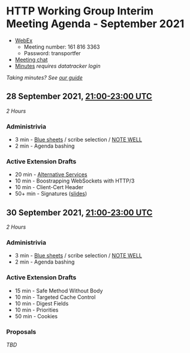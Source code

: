 # HTTP Working Group Interim Meeting Agenda - September 2021

* [WebEx](https://ietf.webex.com/ietf/j.php?MTID=m88fa0f0769b1b7ec1cca0df40da2d6c7)
  - Meeting number: 161 816 3363
  - Password: transportfer
* [Meeting chat](xmpp:httpbis@jabber.ietf.org?join)
* [Minutes](https://notes.ietf.org/notes-httpbis-21-09) _requires datatracker login_

*Taking minutes? See [our guide](https://github.com/httpwg/wiki/wiki/TakingMinutes)*

## 28 September 2021, [21:00-23:00 UTC](https://www.timeanddate.com/worldclock/fixedtime.html?msg=HTTPbis+Interim+Meeting+Session+I%2C+September+2021&iso=20210928T21&p1=1440&ah=2)

_2 Hours_

### Administrivia

*  3 min - [Blue sheets](https://notes.ietf.org/bluesheet-httpbis-21-09) / scribe selection / [NOTE WELL](https://www.ietf.org/about/note-well/)
*  2 min - Agenda bashing

### Active Extension Drafts

* 20 min - [Alternative Services](https://httpwg.org/wg-materials/interim-21-09/alt-svc.html)
* 10 min - Boostrapping WebSockets with HTTP/3
* 10 min - Client-Cert Header
* 50+ min - Signatures ([slides](signatures.pdf))


## 30 September 2021, [21:00-23:00 UTC](https://www.timeanddate.com/worldclock/fixedtime.html?msg=HTTPbis+Interim+Meeting+Session+II%2C+September+2021&iso=20210930T21&p1=1440&ah=2)

_2 Hours_

### Administrivia

*  3 min - [Blue sheets](https://notes.ietf.org/bluesheet-httpbis-21-09) / scribe selection / [NOTE WELL](https://www.ietf.org/about/note-well/)
*  2 min - Agenda bashing

### Active Extension Drafts

* 15 min - Safe Method Without Body
* 10 min - Targeted Cache Control
* 10 min - Digest Fields
* 10 min - Priorities
* 50 min - Cookies


### Proposals

_TBD_
